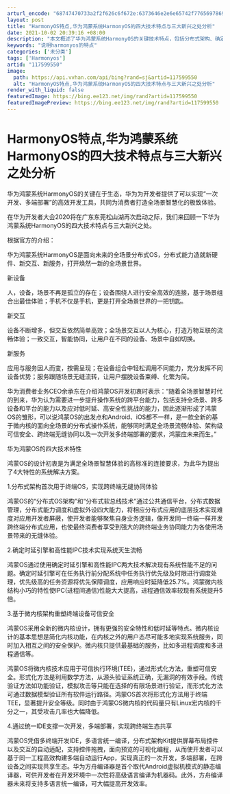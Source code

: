 ```yaml
---
arturl_encode: "68747470733a2f2f626c6f672e:6373646e2e6e65742f77656978696e5f32393139373833352f:61727469636c652f64657461696c732f313137353939353530"
layout: post
title: "HarmonyOS特点,华为鸿蒙系统HarmonyOS的四大技术特点与三大新兴之处分析"
date: 2021-10-02 20:39:16 +08:00
description: "本文概述了华为鸿蒙系统HarmonyOS的关键技术特点，包括分布式架构、确定时延引擎、微内核安全和一"
keywords: "说明harmonyos的特点"
categories: ['未分类']
tags: ['Harmonyos']
artid: "117599550"
image:
  path: https://api.vvhan.com/api/bing?rand=sj&artid=117599550
  alt: "HarmonyOS特点,华为鸿蒙系统HarmonyOS的四大技术特点与三大新兴之处分析"
render_with_liquid: false
featuredImage: https://bing.ee123.net/img/rand?artid=117599550
featuredImagePreview: https://bing.ee123.net/img/rand?artid=117599550
---
```


# HarmonyOS特点,华为鸿蒙系统HarmonyOS的四大技术特点与三大新兴之处分析

华为鸿蒙系统HarmonyOS的关键在于生态，华为为开发者提供了可以实现“一次开发、多端部署”的高效开发工具，共同为消费者打造全场景智慧化的极致体验。

在华为开发者大会2020将在广东东莞松山湖再次启动之际，我们来回顾一下华为鸿蒙系统HarmonyOS的四大技术特点与三大新兴之处。

根据官方的介绍：

华为鸿蒙系统HarmonyOS是面向未来的全场景分布式OS，分布式能力造就新硬件、新交互、新服务，打开焕然一新的全场景世界。

新设备

人，设备，场景不再是孤立的存在；设备围绕人进行安全高效的连接，基于场景组合出最佳体验；手机不仅是手机，更是打开全场景世界的一把钥匙。

新交互

设备不断增多，但交互依然简单高效；全场景交互以人为核心，打造万物互联的流畅体验；一致交互，智能协同，让用户在不同的设备、场景中自如切换。

新服务

应用与服务因人而变，按需呈现；在设备组合中轻松调用不同能力，充分发挥不同设备优势；服务跟随场景无缝流转，让用户摆脱设备束缚、化繁为简。

华为消费者业务CEO余承东在介绍鸿蒙OS开发初衷时表示：“随着全场景智慧时代的到来，华为认为需要进一步提升操作系统的跨平台能力，包括支持全场景、跨多设备和平台的能力以及应对低时延、高安全性挑战的能力，因此逐渐形成了鸿蒙OS的雏形，可以说鸿蒙OS的出发点和Android、iOS都不一样，是一款全新的基于微内核的面向全场景的分布式操作系统，能够同时满足全场景流畅体验、架构级可信安全、跨终端无缝协同以及一次开发多终端部署的要求，鸿蒙应未来而生。”

华为鸿蒙OS的四大技术特性

鸿蒙OS的设计初衷是为满足全场景智慧体验的高标准的连接要求，为此华为提出了4大特性的系统解决方案。

1.分布式架构首次用于终端OS，实现跨终端无缝协同体验

鸿蒙OS的“分布式OS架构”和“分布式软总线技术”通过公共通信平台，分布式数据管理，分布式能力调度和虚拟外设四大能力，将相应分布式应用的底层技术实现难度对应用开发者屏蔽，使开发者能够聚焦自身业务逻辑，像开发同一终端一样开发跨终端分布式应用，也使最终消费者享受到强大的跨终端业务协同能力为各使用场景带来的无缝体验。

2.确定时延引擎和高性能IPC技术实现系统天生流畅

鸿蒙OS通过使用确定时延引擎和高性能IPC两大技术解决现有系统性能不足的问题。确定时延引擎可在任务执行前分配系统中任务执行优先级及时限进行调度处理，优先级高的任务资源将优先保障调度，应用响应时延降低25.7%。鸿蒙微内核结构小巧的特性使IPC(进程间通信)性能大大提高，进程通信效率较现有系统提升5倍。

3.基于微内核架构重塑终端设备可信安全

鸿蒙OS采用全新的微内核设计，拥有更强的安全特性和低时延等特点。微内核设计的基本思想是简化内核功能，在内核之外的用户态尽可能多地实现系统服务，同时加入相互之间的安全保护。微内核只提供最基础的服务，比如多进程调度和多进程通信等。

鸿蒙OS将微内核技术应用于可信执行环境(TEE)，通过形式化方法，重塑可信安全。形式化方法是利用数学方法，从源头验证系统正确，无漏洞的有效手段。传统验证方法如功能验证，模拟攻击等只能在选择的有限场景进行验证，而形式化方法可通过数据模型验证所有软件运行路径。鸿蒙OS首次将形式化方法用于终端TEE，显著提升安全等级。同时由于鸿蒙OS微内核的代码量只有Linux宏内核的千分之一，其受攻击几率也大幅降低。

4.通过统一IDE支撑一次开发，多端部署，实现跨终端生态共享

鸿蒙OS凭借多终端开发IDE，多语言统一编译，分布式架构Kit提供屏幕布局控件以及交互的自动适配，支持控件拖拽，面向预览的可视化编程，从而使开发者可以基于同一工程高效构建多端自动运行App，实现真正的一次开发，多端部署，在跨设备之间实现共享生态。华为方舟编译器是首个取代Android虚拟机模式的静态编译器，可供开发者在开发环境中一次性将高级语言编译为机器码。此外，方舟编译器未来将支持多语言统一编译，可大幅提高开发效率。